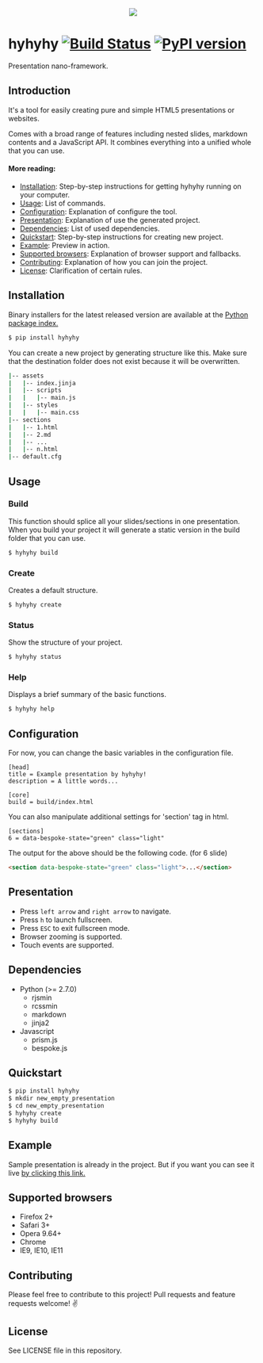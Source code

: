 <div align="center">
  <img src="https://raw.githubusercontent.com/MaciejCzyzewski/hyhyhy/master/screenshot.png"/>
</div>

# hyhyhy [![Build Status](https://travis-ci.org/MaciejCzyzewski/hyhyhy.png)](https://travis-ci.org/MaciejCzyzewski/hyhyhy) [![PyPI version](https://badge.fury.io/py/hyhyhy.png)](http://badge.fury.io/py/hyhyhy)

Presentation nano-framework.

## Introduction

It's a tool for easily creating pure and simple HTML5 presentations or websites.

Comes with a broad range of features including nested slides, markdown contents and a JavaScript API. It combines everything into a unified whole that you can use.

#### More reading:

- [Installation](#installation): Step-by-step instructions for getting hyhyhy running on your computer.
- [Usage](#usage): List of commands.
- [Configuration](#configuration): Explanation of configure the tool.
- [Presentation](#presentation): Explanation of use the generated project.
- [Dependencies](#dependencies): List of used dependencies.
- [Quickstart](#quickstart): Step-by-step instructions for creating new project.
- [Example](#example): Preview in action.
- [Supported browsers](#supported-browsers): Explanation of browser support and fallbacks.
- [Contributing](#contributing): Explanation of how you can join the project.
- [License](#license): Clarification of certain rules.

## Installation

Binary installers for the latest released version are available at the [Python
package index.](http://pypi.python.org/pypi/hyhyhy/)

```bash
$ pip install hyhyhy
```

You can create a new project by generating structure like this. Make sure that the destination folder does not exist because it will be overwritten.

```bash
|-- assets
|   |-- index.jinja
|   |-- scripts
|   |   |-- main.js
|   |-- styles
|   |   |-- main.css
|-- sections
|   |-- 1.html
|   |-- 2.md
|   |-- ...
|   |-- n.html
|-- default.cfg
```

## Usage

### Build

This function should splice all your slides/sections in one presentation.
When you build your project it will generate a static version in the build folder that you can use. 

```bash
$ hyhyhy build
```

### Create

Creates a default structure.

```bash
$ hyhyhy create
```

### Status

Show the structure of your project.

```bash
$ hyhyhy status
```

### Help

Displays a brief summary of the basic functions.

```bash
$ hyhyhy help
```

## Configuration

For now, you can change the basic variables in the configuration file.

```properties
[head]
title = Example presentation by hyhyhy!
description = A little words...

[core]
build = build/index.html
```

You can also manipulate additional settings for 'section' tag in html.

```properties
[sections]
6 = data-bespoke-state="green" class="light"
```

The output for the above should be the following code. (for 6 slide)

```html
<section data-bespoke-state="green" class="light">...</section>
```

## Presentation

- Press `left arrow` and `right arrow` to navigate.
- Press `h` to launch fullscreen.
- Press `ESC` to exit fullscreen mode.
- Browser zooming is supported.
- Touch events are supported.

## Dependencies

- Python (>= 2.7.0)
	* rjsmin
	* rcssmin
	* markdown
	* jinja2
- Javascript
	* prism.js
	* bespoke.js

## Quickstart

```bash
$ pip install hyhyhy
$ mkdir new_empty_presentation
$ cd new_empty_presentation
$ hyhyhy create
$ hyhyhy build
```

## Example 

Sample presentation is already in the project. But if you want you can see it live [by clicking this link.](http://maciejczyzewski.github.io/hyhyhy/)

## Supported browsers

- Firefox 2+
- Safari 3+
- Opera 9.64+
- Chrome
- IE9, IE10, IE11

## Contributing

Please feel free to contribute to this project! Pull requests and feature requests welcome! :v:

## License

See LICENSE file in this repository.